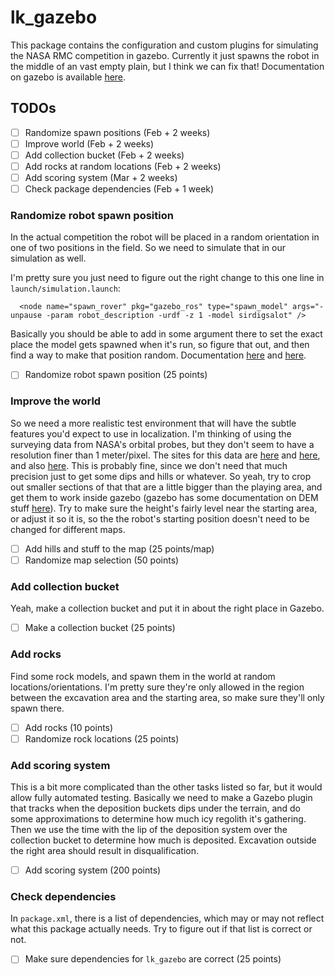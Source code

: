 # lk\_gazebo
This package contains the configuration and custom plugins for simulating the NASA RMC competition in gazebo.
Currently it just spawns the robot in the middle of an vast empty plain, but I think we can fix that!
Documentation on gazebo is available [here](http://gazebosim.org/tutorials).

## TODOs
- [ ] Randomize spawn positions (Feb + 2 weeks)
- [ ] Improve world (Feb + 2 weeks)
- [ ] Add collection bucket (Feb + 2 weeks)
- [ ] Add rocks at random locations (Feb + 2 weeks)
- [ ] Add scoring system (Mar + 2 weeks)
- [ ] Check package dependencies (Feb + 1 week)

### Randomize robot spawn position
In the actual competition the robot will be placed in a random orientation in one of two positions in the field.
So we need to simulate that in our simulation as well.

I'm pretty sure you just need to figure out the right change to this one line in `launch/simulation.launch`:
```
  <node name="spawn_rover" pkg="gazebo_ros" type="spawn_model" args="-unpause -param robot_description -urdf -z 1 -model sirdigsalot" />
```

Basically you should be able to add in some argument there to set the exact place the model gets spawned when it's run, so figure that out, and then find a way to make that position random.
Documentation [here](http://wiki.ros.org/simulator_gazebo/Tutorials/Gazebo_ROS_API#Spawn_Model) and [here](http://wiki.ros.org/roslaunch/XML#substitution_args).

- [ ] Randomize robot spawn position (25 points)

### Improve the world
So we need a more realistic test environment that will have the subtle features you'd expect to use in localization.
I'm thinking of using the surveying data from NASA's orbital probes, but they don't seem to have a resolution finer than 1 meter/pixel.
The sites for this data are [here](https://www.uahirise.org/dtm/) and [here](https://astrogeology.usgs.gov/search/details/Mars/GlobalSurveyor/MOLA/Mars_MGS_MOLA_DEM_mosaic_global_463m/cub), and also [here](https://webgis.wr.usgs.gov/pigwad/down/mars_hirise.htm).
This is probably fine, since we don't need that much precision just to get some dips and hills or whatever.
So yeah, try to crop out smaller sections of that that are a little bigger than the playing area, and get them to work inside gazebo (gazebo has some documentation on DEM stuff [here](http://gazebosim.org/tutorials?tut=dem)).
Try to make sure the height's fairly level near the starting area, or adjust it so it is, so the the robot's starting position doesn't need to be changed for different maps.

- [ ] Add hills and stuff to the map (25 points/map)
- [ ] Randomize map selection (50 points)

### Add collection bucket
Yeah, make a collection bucket and put it in about the right place in Gazebo.

- [ ] Make a collection bucket (25 points)

### Add rocks
Find some rock models, and spawn them in the world at random locations/orientations.
I'm pretty sure they're only allowed in the region between the excavation area and the starting area, so make sure they'll only spawn there.

- [ ] Add rocks (10 points)
- [ ] Randomize rock locations (25 points)

### Add scoring system
This is a bit more complicated than the other tasks listed so far, but it would allow fully automated testing.
Basically we need to make a Gazebo plugin that tracks when the deposition buckets dips under the terrain, and do some approximations to determine how much icy regolith it's gathering.
Then we use the time with the lip of the deposition system over the collection bucket to determine how much is deposited.
Excavation outside the right area should result in disqualification.

- [ ] Add scoring system (200 points)

### Check dependencies
In `package.xml`, there is a list of dependencies, which may or may not reflect what this package actually needs.
Try to figure out if that list is correct or not.

- [ ] Make sure dependencies for `lk_gazebo` are correct (25 points)
